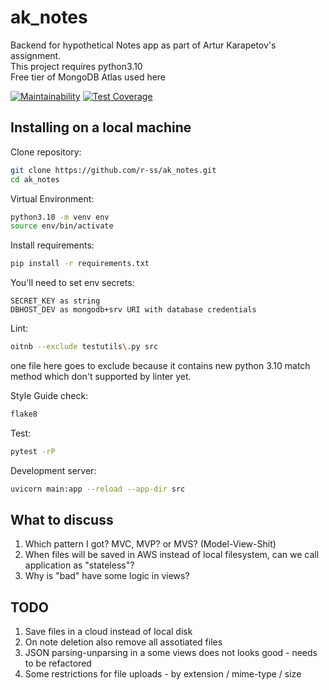 # ak_notes

Backend for hypothetical Notes app as part of Artur Karapetov's assignment.  
This project requires python3.10  
Free tier of MongoDB Atlas used here

[![Maintainability](https://api.codeclimate.com/v1/badges/53f9891d099578172022/maintainability)](https://codeclimate.com/github/r-ss/ak_notes/maintainability) [![Test Coverage](https://api.codeclimate.com/v1/badges/53f9891d099578172022/test_coverage)](https://codeclimate.com/github/r-ss/ak_notes/test_coverage)


## Installing on a local machine

Clone repository:
```sh
git clone https://github.com/r-ss/ak_notes.git
cd ak_notes
```

Virtual Environment:
```sh
python3.10 -m venv env
source env/bin/activate
```

Install requirements:
```sh
pip install -r requirements.txt
```

You'll need to set env secrets:
```
SECRET_KEY as string
DBHOST_DEV as mongodb+srv URI with database credentials
```

Lint:
```sh
oitnb --exclude testutils\.py src
```
one file here goes to exclude because it contains new python 3.10 match method which don't supported by linter yet.

Style Guide check:
```sh
flake8
```

Test:
```sh
pytest -rP
```

Development server:
```sh
uvicorn main:app --reload --app-dir src
```

## What to discuss

1. Which pattern I got? MVC, MVP? or MVS? (Model-View-Shit)
2. When files will be saved in AWS instead of local filesystem, can we call application as "stateless"?
3. Why is "bad" have some logic in views?

## TODO

1. Save files in a cloud instead of local disk
2. On note deletion also remove all assotiated files
3. JSON parsing-unparsing in a some views does not looks good - needs to be refactored
4. Some restrictions for file uploads - by extension / mime-type / size